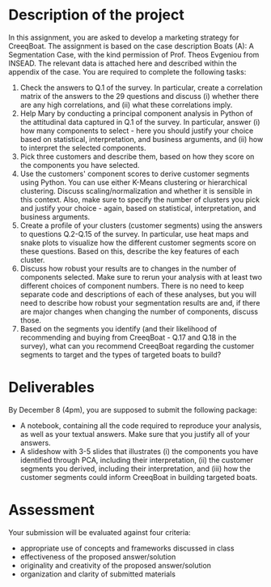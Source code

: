 # Description of the project

In this assignment, you are asked to develop a marketing strategy for CreeqBoat. The assignment is based on the case description Boats (A): A Segmentation Case, with the kind permission of Prof. Theos Evgeniou from INSEAD. The relevant data is attached here and described within the appendix of the case. You are required to complete the following tasks:

1. Check the answers to Q.1 of the survey. In particular, create a correlation matrix of the answers to the 29 questions and discuss (i) whether there are any high correlations, and (ii) what these correlations imply.
2. Help Mary by conducting a principal component analysis in Python of the attitudinal data captured in Q.1 of the survey. In particular, answer (i) how many components to select - here you should justify your choice based on statistical, interpretation, and business arguments, and (ii) how to interpret the selected components.
3. Pick three customers and describe them, based on how they score on the components you have selected.
4. Use the customers' component scores to derive customer segments using Python. You can use either K-Means clustering or hierarchical clustering. Discuss scaling/normalization and whether it is sensible in this context. Also, make sure to specify the number of clusters you pick and justify your choice - again, based on statistical, interpretation, and business arguments.
5. Create a profile of your clusters (customer segments) using the answers to questions Q.2-Q.15 of the survey. In particular, use heat maps and snake plots to visualize how the different customer segments score on these questions. Based on this, describe the key features of each cluster.
6. Discuss how robust your results are to changes in the number of components selected. Make sure to rerun your analysis with at least two different choices of component numbers. There is no need to keep separate code and descriptions of each of these analyses, but you will need to describe how robust your segmentation results are and, if there are major changes when changing the number of components, discuss those.
7. Based on the segments you identify (and their likelihood of recommending and buying from CreeqBoat - Q.17 and Q.18 in the survey), what can you recommend CreeqBoat regarding the customer segments to target and the types of targeted boats to build?

# Deliverables

By December 8 (4pm), you are supposed to submit the following package:

- A notebook, containing all the code required to reproduce your analysis, as well as your textual answers. Make sure that you justify all of your answers.
- A slideshow with 3-5 slides that illustrates (i) the components you have identified through PCA, including their interpretation, (ii) the customer segments you derived, including their interpretation, and (iii) how the customer segments could inform CreeqBoat in building targeted boats.

# Assessment

Your submission will be evaluated against four criteria:

- appropriate use of concepts and frameworks discussed in class
- effectiveness of the proposed answer/solution
- originality and creativity of the proposed answer/solution
- organization and clarity of submitted materials